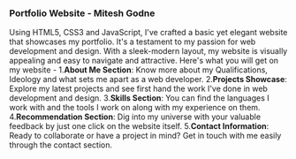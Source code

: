 ### Portfolio Website - Mitesh Godne
Using HTML5, CSS3 and JavaScript, I've crafted a basic yet elegant website that showcases my portfolio. It's a testament to my passion for web development and design. With a sleek-modern layout, my website is visually appealing and easy to navigate and attractive. 
Here's what you will get on my website -
1.**About Me Section**: Know more about my Qualifications, Ideology and what sets me apart as a web developer.
2.**Projects Showcase**: Explore my latest projects and see first hand the work I've done in web development and design.
3.**Skills Section**: You can find the languages I work with and the tools I work on along with my experience on them. 
4.**Recommendation Section**: Dig into my universe with your valuable feedback by just one click on the website itself.
5.**Contact Information**: Ready to collaborate or have a project in mind? Get in touch with me easily through the contact section.
